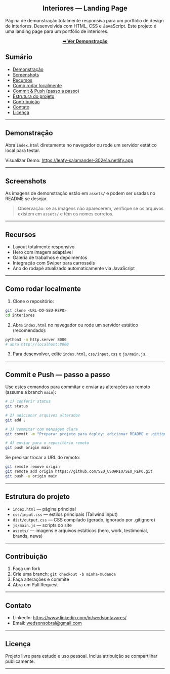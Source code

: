 <h2 align="center">Interiores — Landing Page</h2>

Página de demonstração totalmente responsiva para um portfólio de design de interiores. Desenvolvida com HTML, CSS e JavaScript.
Este projeto é uma landing page para um portfólio de interiores.


<div align="center">
	<a href="https://leafy-salamander-302e1a.netlify.app" target="_blank" rel="noopener"><strong>➥ Ver Demonstração</strong></a>
</div>


## Sumário

- [Demonstração](#demonstra%C3%A7%C3%A3o)
- [Screenshots](#screenshots)
- [Recursos](#recursos)
- [Como rodar localmente](#como-rodar-localmente)
- [Commit & Push (passo a passo)](#commit--push-passo-a-passo)
- [Estrutura do projeto](#estrutura-do-projeto)
- [Contribuição](#contribui%C3%A7%C3%A3o)
- [Contato](#contato)
- [Licença](#licen%C3%A7a)

---


## Demonstração

Abra `index.html` diretamente no navegador ou rode um servidor estático local para testar.



Visualizar Demo: <a href="https://leafy-salamander-302e1a.netlify.app" target="_blank" rel="noopener">https://leafy-salamander-302e1a.netlify.app</a>

---

## Screenshots

As imagens de demonstração estão em `assets/` e podem ser usadas no README se desejar.

> Observação: se as imagens não aparecerem, verifique se os arquivos existem em `assets/` e têm os nomes corretos.

---

## Recursos

- Layout totalmente responsivo
- Hero com imagem adaptável
- Galeria de trabalhos e depoimentos
- Integração com Swiper para carrosséis
- Ano do rodapé atualizado automaticamente via JavaScript

---

## Como rodar localmente

1. Clone o repositório:

```bash
git clone <URL-DO-SEU-REPO>
cd interiores
```

2. Abra `index.html` no navegador ou rode um servidor estático (recomendado):

```bash
python3 -m http.server 8000
# abra http://localhost:8000
```

3. Para desenvolver, edite `index.html`, `css/input.css` e `js/main.js`.

---

## Commit e Push — passo a passo

Use estes comandos para commitar e enviar as alterações ao remoto (assume a branch `main`):

```bash
# 1) conferir status
git status

# 2) adicionar arquivos alterados
git add .

# 3) commitar com mensagem clara
git commit -m "Preparar projeto para deploy: adicionar README e .gitignore"

# 4) enviar para o repositório remoto
git push origin main
```

Se precisar trocar a URL do remoto:

```bash
git remote remove origin
git remote add origin https://github.com/SEU_USUARIO/SEU_REPO.git
git push -u origin main
```

---

## Estrutura do projeto

- `index.html` — página principal
- `css/input.css` — estilos principais (Tailwind input)
- `dist/output.css` — CSS compilado (gerado, ignorado por .gitignore)
- `js/main.js` — scripts do site
- `assets/` — imagens e arquivos estáticos (hero, work, testimonial, brands, news)

---

## Contribuição

1. Faça um fork
2. Crie uma branch: `git checkout -b minha-mudanca`
3. Faça alterações e commite
4. Abra um Pull Request

---

## Contato

- LinkedIn: https://www.linkedin.com/in/wedsontavares/
- Email: wedsonsobral@gmail.com

---

## Licença

Projeto livre para estudo e uso pessoal. Inclua atribuição se compartilhar publicamente.

---
